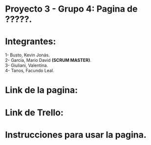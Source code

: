 # Proyecto 3 - Grupo 4: Pagina de ?????.
# Integrantes:
1- Busto, Kevin Jonás.</br>
2- Garcia, Mario David <b>(SCRUM MASTER)</b>.</br>
3- Giuliani, Valentina.</br>
4- Tanos, Facundo Leal.</br>

# Link de la pagina: 
# Link de Trello: 

# Instrucciones para usar la pagina.
